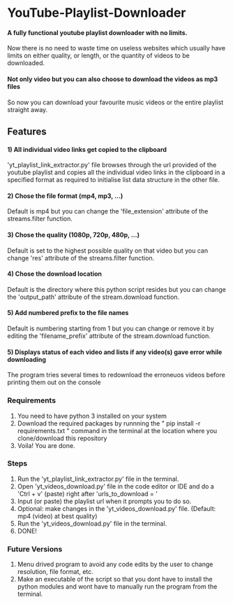 # YouTube-Playlist-Downloader
#### A fully functional youtube playlist downloader with no limits.
Now there is no need to waste time on useless websites which usually have limits on either quality, or length, or the quantity of videos to be downloaded.

#### Not only video but you can also choose to download the videos as mp3 files
So now you can download your favourite music videos or the entire playlist straight away.

## Features
#### 1) All individual video links get copied to the clipboard
'yt_playlist_link_extractor.py' file browses through the url provided of the youtube playlist and copies all the individual video links in the clipboard in a specified format as required to initialise list data structure in the other file.
#### 2) Chose the file format (mp4, mp3, ...)
Default is mp4 but you can change the 'file_extension' attribute of the streams.filter function.
#### 3) Chose the quality (1080p, 720p, 480p, ...)
Default is set to the highest possible quality on that video but you can change 'res' attribute of the streams.filter function.
#### 4) Chose the download location
Default is the directory where this python script resides but you can change the 'output_path' attribute of the stream.download function.
#### 5) Add numbered prefix to the file names
Default is numbering starting from 1 but you can change or remove it by editing the 'filename_prefix' attribute of the stream.download function.
#### 5) Displays status of each video and lists if any video(s) gave error while downloading 
The program tries several times to redownload the erroneuos videos before printing them out on the console

### Requirements
1) You need to have python 3 installed on your system
2) Download the required packages by runnning the "  pip install -r requirements.txt  " command in the terminal at the location where you clone/download this repository
3) Voila! You are done.

### Steps
1) Run the 'yt_playlist_link_extractor.py' file in the terminal.
2) Open 'yt_videos_download.py' file in the code editor or IDE and do a 'Ctrl + v' (paste) right after 'urls_to_download = '
3) Input (or paste) the playlist url when it prompts you to do so.
4) Optional: make changes in the 'yt_videos_download.py' file. (Default: mp4 (video) at best quality)
5) Run the 'yt_videos_download.py' file in the terminal.
6) DONE!

### Future Versions
1) Menu drived program to avoid any code edits by the user to change resolution, file format, etc.
2) Make an executable of the script so that you dont have to install the python modules and wont have to manually run the program from the terminal.
